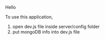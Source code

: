 Hello

To use this application, 

1. open dev.js file inside server/config folder 
2. put mongoDB info into dev.js file 


